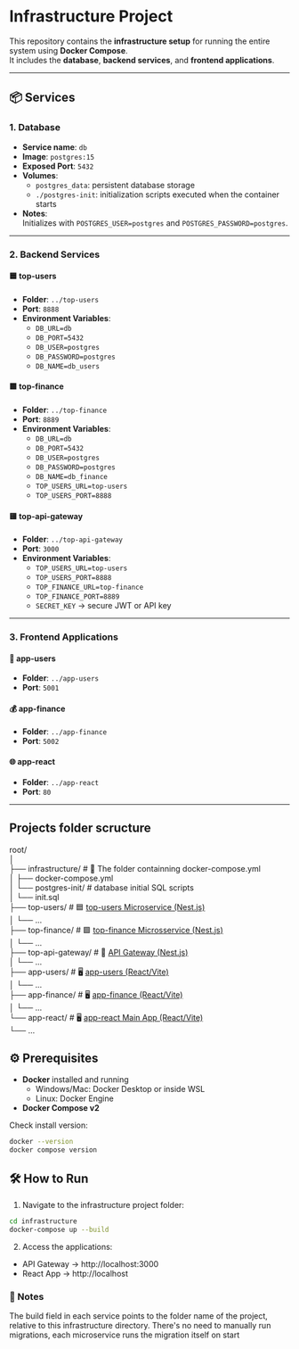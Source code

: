 # Infrastructure Project

This repository contains the **infrastructure setup** for running the entire system using **Docker Compose**.  
It includes the **database**, **backend services**, and **frontend applications**.

---

## 📦 Services

### 1. Database
- **Service name**: `db`
- **Image**: `postgres:15`
- **Exposed Port**: `5432`
- **Volumes**:
  - `postgres_data`: persistent database storage
  - `./postgres-init`: initialization scripts executed when the container starts
- **Notes**:  
  Initializes with `POSTGRES_USER=postgres` and `POSTGRES_PASSWORD=postgres`.

---

### 2. Backend Services

#### 🟦 top-users
- **Folder**: `../top-users`  
- **Port**: `8888`  
- **Environment Variables**:
  - `DB_URL=db`
  - `DB_PORT=5432`
  - `DB_USER=postgres`
  - `DB_PASSWORD=postgres`
  - `DB_NAME=db_users`

#### 🟩 top-finance
- **Folder**: `../top-finance`  
- **Port**: `8889`  
- **Environment Variables**:
  - `DB_URL=db`
  - `DB_PORT=5432`
  - `DB_USER=postgres`
  - `DB_PASSWORD=postgres`
  - `DB_NAME=db_finance`
  - `TOP_USERS_URL=top-users`
  - `TOP_USERS_PORT=8888`

#### 🟨 top-api-gateway
- **Folder**: `../top-api-gateway`  
- **Port**: `3000`  
- **Environment Variables**:
  - `TOP_USERS_URL=top-users`
  - `TOP_USERS_PORT=8888`
  - `TOP_FINANCE_URL=top-finance`
  - `TOP_FINANCE_PORT=8889`
  - `SECRET_KEY` → secure JWT or API key

---

### 3. Frontend Applications

#### 👤 app-users
- **Folder**: `../app-users`  
- **Port**: `5001`

#### 💰 app-finance
- **Folder**: `../app-finance`  
- **Port**: `5002`

#### 🌐 app-react
- **Folder**: `../app-react`  
- **Port**: `80`

---

## Projects folder scructure
root/<br>
│<br>
├── infrastructure/           # 📌 The folder containning docker-compose.yml<br>
│   ├── docker-compose.yml<br>
│   └── postgres-init/        # database initial SQL scripts<br>
│       └── init.sql<br>
├── top-users/                # 🟦 [top-users Microservice (Nest.js)](https://github.com/darlisonosorio/top-users)<br>
│   └── ...<br>
├── top-finance/              # 🟩 [top-finance Microsservice (Nest.js)](https://github.com/darlisonosorio/top-finance)<br>
│   └── ...<br>
├── top-api-gateway/          # 🚪 [API Gateway (Nest.js)](https://github.com/darlisonosorio/top-api-gateway)<br>
│   └── ...<br>
├── app-users/                # 🖥️ [app-users (React/Vite)](https://github.com/darlisonosorio/app-users)<br>
│   └── ...<br>
├── app-finance/              # 🖥️ [app-finance (React/Vite)](https://github.com/darlisonosorio/app-finance)<br>
│   └── ...<br>
└── app-react/                # 🖥️ [app-react Main App (React/Vite)](https://github.com/darlisonosorio/app-react)<br>
    └── ...<br>

## ⚙️ Prerequisites

- **Docker** installed and running
  - Windows/Mac: Docker Desktop or inside WSL
  - Linux: Docker Engine
- **Docker Compose v2**

Check install version:
```bash
docker --version
docker compose version 
```

## 🛠 How to Run

1. Navigate to the infrastructure project folder:
```bash
cd infrastructure
docker-compose up --build
```

2. Access the applications:
  - API Gateway → http://localhost:3000
  - React App → http://localhost


### 🔑 Notes
The build field in each service points to the folder name of the project, relative to this infrastructure directory.
There's no need to manually run migrations, each microservice runs the migration itself on start